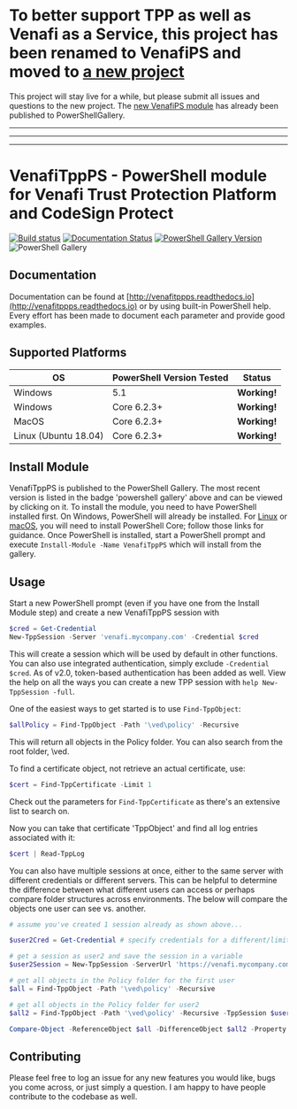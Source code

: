 # To better support TPP as well as Venafi as a Service, this project has been renamed to VenafiPS and moved to [a new project](https://github.com/gdbarron/VenafiPS)
This project will stay live for a while, but please submit all issues and questions to the new project.  The [new VenafiPS module](https://www.powershellgallery.com/packages/VenafiPS) has already been published to PowerShellGallery.

----------------------------
----------------------------
----------------------------
# VenafiTppPS - PowerShell module for Venafi Trust Protection Platform and CodeSign Protect

[![Build status](https://gd-barron.visualstudio.com/VenafiTppPS/_apis/build/status/VenafiTppPS)](https://dev.azure.com/gd-barron/VenafiTppPS/_build/latest?definitionId=1)
[![Documentation Status](https://readthedocs.org/projects/venafitppps/badge/?version=latest)](https://venafitppps.readthedocs.io/en/latest/?badge=latest)
[![PowerShell Gallery Version](https://img.shields.io/powershellgallery/v/VenafiTppPS?style=plastic)](https://www.powershellgallery.com/packages/VenafiTppPS)
![PowerShell Gallery](https://img.shields.io/powershellgallery/dt/VenafiTppPS?style=plastic)

## Documentation

Documentation can be found at [http://venafitppps.readthedocs.io](http://venafitppps.readthedocs.io) or by using built-in PowerShell help.  Every effort has been made to document each parameter and provide good examples.

## Supported Platforms

| OS             | PowerShell Version Tested | Status  |
| -------------- |--------------------| -----|
| Windows        | 5.1                | **Working!** |
| Windows        | Core 6.2.3+         | **Working!** |
| MacOS          | Core 6.2.3+         | **Working!** |
| Linux (Ubuntu 18.04) | Core 6.2.3+         | **Working!** |

## Install Module

VenafiTppPS is published to the PowerShell Gallery.  The most recent version is listed in the badge 'powershell gallery' above and can be viewed by clicking on it.  To install the module, you need to have PowerShell installed first.  On Windows, PowerShell will already be installed.  For [Linux](https://docs.microsoft.com/en-us/powershell/scripting/install/installing-powershell-core-on-linux?view=powershell-7) or [macOS](https://docs.microsoft.com/en-us/powershell/scripting/install/installing-powershell-core-on-macos?view=powershell-7), you will need to install PowerShell Core; follow those links for guidance.  Once PowerShell is installed, start a PowerShell prompt and execute `Install-Module -Name VenafiTppPS` which will install from the gallery.

## Usage

Start a new PowerShell prompt (even if you have one from the Install Module step) and create a new VenafiTppPS session with

```powershell
$cred = Get-Credential
New-TppSession -Server 'venafi.mycompany.com' -Credential $cred
```

This will create a session which will be used by default in other functions.
You can also use integrated authentication, simply exclude `-Credential $cred`.  As of v2.0, token-based authentication has been added as well.
View the help on all the ways you can create a new TPP session with `help New-TppSession -full`.

One of the easiest ways to get started is to use `Find-TppObject`:

```powershell
$allPolicy = Find-TppObject -Path '\ved\policy' -Recursive
```

This will return all objects in the Policy folder.  You can also search from the root folder, \ved.

To find a certificate object, not retrieve an actual certificate, use:
```powershell
$cert = Find-TppCertificate -Limit 1
```

Check out the parameters for `Find-TppCertificate` as there's an extensive list to search on.

Now you can take that certificate 'TppObject' and find all log entries associated with it:

```powershell
$cert | Read-TppLog
```

You can also have multiple sessions at once, either to the same server with different credentials or different servers.
This can be helpful to determine the difference between what different users can access or perhaps compare folder structures across environments.  The below will compare the objects one user can see vs. another.

```powershell
# assume you've created 1 session already as shown above...

$user2Cred = Get-Credential # specify credentials for a different/limited user

# get a session as user2 and save the session in a variable
$user2Session = New-TppSession -ServerUrl 'https://venafi.mycompany.com' -Credential $user2Cred -PassThru

# get all objects in the Policy folder for the first user
$all = Find-TppObject -Path '\ved\policy' -Recursive

# get all objects in the Policy folder for user2
$all2 = Find-TppObject -Path '\ved\policy' -Recursive -TppSession $user2Session

Compare-Object -ReferenceObject $all -DifferenceObject $all2 -Property Path
```

## Contributing

Please feel free to log an issue for any new features you would like, bugs you come across, or just simply a question.  I am happy to have people contribute to the codebase as well.
